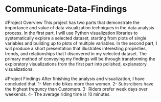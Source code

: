 # Communicate-Data-Findings

#Project Overview
This project has two parts that demonstrate the importance and value of data visualization techniques in the data analysis process. In the first part, I will use Python visualization libraries to systematically explore a selected dataset, starting from plots of single variables and building up to plots of multiple variables. In the second part, I will produce a short presentation that illustrates interesting properties, trends, and relationships that I discovered in my selected dataset. The primary method of conveying my findings will be through transforming the exploratory visualizations from the first part into polished, explanatory visualizations.

#Project Findings
After finishing the analysis and visualization, I have concluded that:
1- Men ride bikes more than women.
2- Subsrcibers have the highest frequncy than Customers.
3- Riders prefer week days over weekends.
4- The average riding time is 10 minutes. 
